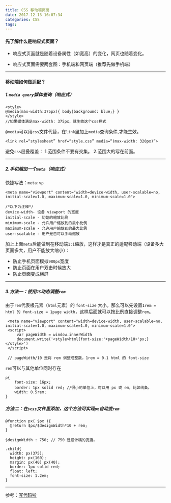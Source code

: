 ```yaml
---
title: CSS 移动端页面
date: 2017-12-13 16:07:34
categories: CSS
tags:
---
```

#### 先了解什么是响应式页面？
* 响应式页面就是随着设备属性（如宽高）的变化，网页也随着变化。

* 响应式页面需要两套图：手机端和网页端（推荐先做手机端）

------

#### 移动端如何做适配？ 
##### 1.`media query`媒体查询（响应式）

	<style> 
	@media(max-width:375px){ body{background: blue;} } 
	</style>
	//如果媒体满足max-width: 375px，就生效这个css样式

`@media`可以用`css`文件代替，在`link`里加上`media`查询条件,才能生效。
	
	<link rel=“stylesheet” href=“style.css” media=“(max-width: 320px)”>	
	
避免`css`层叠覆盖：
1.范围条件不要有交集。 
2.范围大的写在前面。  
	
------
   
##### 2.手机端加一个`meta`（响应式）
快捷写法：`meta:vp`

    <meta name="viewport" content="width=device-width, user-scalable=no, initial-scale=1.0, maximum-scale=1.0, minimum-scale=1.0"> 
    
    /*以下为注释*/
    device-width- 设备 viewport 的宽度
	initial-scale - 初始的缩放比例
	minimum-scale - 允许用户缩放到的最小比例
	maximum-scale - 允许用户缩放到的最大比例
	user-scalable - 用户是否可以手动缩放
     
加上上面`meta`后能做到在移动端`1:1`缩放，这样才是真正的适配移动端（设备多大页面多大，用户不能放大缩小）：

* 防止手机页面模拟`980px`宽度
* 防止页面在用户双击时候放大
* 防止页面变成横屏 

------

##### 3.方法一：使用`JS`动态调整`rem`
由于`rem`代表根元素（`html`元素）的 `font-size` 大小。那么可以先设置`1rem = html 的 font-size = 1page width`，这样后面就可以按比例直接调整`rem`。

	 <meta name="viewport" content="width=device-width, user-scalable=no, initial-scale=1.0, maximum-scale=1.0, minimum-scale=1.0">
	 <script>
	     var pageWidth = window.innerWidth
	     document.write('<style>html{font-size:'+pageWidth/10+'px;}</style>') 
	 </script>
	 
	 // pageWidth/10 是将 rem 调整成整数，1rem = 0.1 html 的 font-size	 
 
`rem`可以与其他单位同时存在
	
	p{
		font-size: 16px;
		border: 1px solid red; //很小的单位上，可以用 px 或 em，比如线条。
		width: 0.5rem; 
	}
 
##### 方法二：在`scss`文件里添加，这个方法可实现`px`自动变`rem`

	@function px( $px ){
	  @return $px/$designWidth*10 + rem;
	}
	
	$designWidth : 750; // 750 是设计稿的宽度。 
	
	.child{
	  width: px(375);
	  height: px(160);
	  margin: px(40) px(40);
	  border: 1px solid red;
	  float: left;
	  font-size: 1.2em;
	}
	
----
参考：[写代码啦](https://xiedaimala.com/)





	
             
